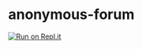 # anonymous-forum
[![Run on Repl.it](https://repl.it/badge/github/Gryd-19/anonymous-forum)](https://repl.it/github/Gryd-19/anonymous-forum)
